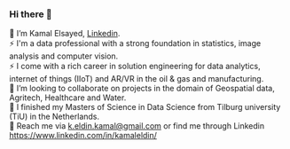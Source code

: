 ### Hi there 👋
🔭 I’m Kamal Elsayed, [Linkedin](https://www.linkedin.com/in/kamaleldin/).</br>
⚡ I'm a data professional with a strong foundation in statistics, image analysis and computer vision. </br>
⚡ I come with a rich career in solution engineering for data analytics, internet of things (IIoT) and AR/VR in the oil & gas and manufacturing.</br>
👯 I’m looking to collaborate on projects in the domain of Geospatial data, Agritech, Healthcare and Water.</br>
🌱 I finished my Masters of Science in Data Science from Tilburg university (TiU) in the Netherlands.</br>
💬 Reach me via <k.eldin.kamal@gmail.com> or find me through Linkedin <https://www.linkedin.com/in/kamaleldin/></br>
<!--
**Kamal-Eldin/Kamal-Eldin** is a ✨ _special_ ✨ repository because its `README.md` (this file) appears on your GitHub profile.

Here are some ideas to get you started:

- 🔭 I’m currently working on ...
- 🌱 I’m currently learning ...
- 👯 I’m looking to collaborate on ...
- 🤔 I’m looking for help with ...
- 💬 Ask me about ...
- 📫 How to reach me: ...
- 😄 Pronouns: ...
- ⚡ Fun fact: ...
-->
